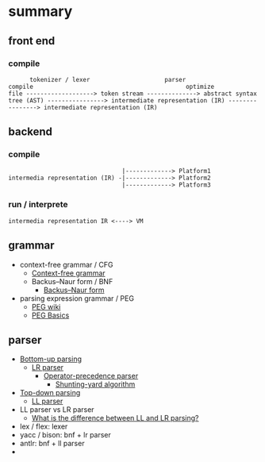 # summary 

## front end

### compile

```
      tokenizer / lexer                     parser                                     compile                                           optimize
file -------------------> token stream --------------> abstract syntax tree (AST) ----------------> intermediate representation (IR) ----------------> intermediate representation (IR) 
``` 

## backend

### compile

``` 
                                |-------------> Platform1
intermedia representation (IR) -|-------------> Platform2
                                |-------------> Platform3
```

### run / interprete

```
intermedia representation IR <----> VM
```

## grammar

- context-free grammar / CFG
  - [Context-free grammar](https://en.wikipedia.org/wiki/Context-free_grammar)
  - Backus–Naur form / BNF
    - [Backus–Naur form](https://en.wikipedia.org/wiki/Backus%E2%80%93Naur_form)
- parsing expression grammar / PEG
  - [PEG wiki](https://en.wikipedia.org/wiki/Parsing_expression_grammar)
  - [PEG Basics](https://github.com/PhilippeSigaud/Pegged/wiki/PEG-Basics)

## parser

- [Bottom-up parsing](https://en.wikipedia.org/wiki/Bottom-up_parsing)
  - [LR parser](https://en.wikipedia.org/wiki/LR_parser)
    - [Operator-precedence parser](https://en.wikipedia.org/wiki/Operator-precedence_parser)
      - [Shunting-yard algorithm](https://en.wikipedia.org/wiki/Shunting-yard_algorithm)
- [Top-down parsing](https://en.wikipedia.org/wiki/Top-down_parsing)
  - [LL parser](https://en.wikipedia.org/wiki/LL_parser)
- LL parser vs LR parser
  - [What is the difference between LL and LR parsing?](https://stackoverflow.com/questions/5975741/what-is-the-difference-between-ll-and-lr-parsing)
- lex / flex: lexer
- yacc / bison: bnf + lr parser
- antlr: bnf + ll parser
- 